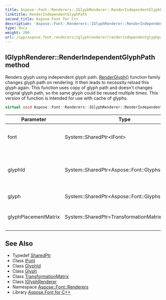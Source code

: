 ```yaml
---
title: Aspose::Font::Renderers::IGlyphRenderer::RenderIndependentGlyphPath method
linktitle: RenderIndependentGlyphPath
second_title: Aspose.Font for C++
description: 'Aspose::Font::Renderers::IGlyphRenderer::RenderIndependentGlyphPath method. Renders glyph using independent glyph path. RenderGlyph() function family changes glyph path on rendering. It then leads to necessity reload this glyph again. This function uses copy of glyph path and doesn''t changes original glyph path, so the same glyph could be reused multiple times. This version of function is intended for use with cache of glyphs in C++.'
type: docs
weight: 200
url: /cpp/aspose.font.renderers/iglyphrenderer/renderindependentglyphpath/
---
```

## IGlyphRenderer::RenderIndependentGlyphPath method


Renders glyph using independent glyph path. [RenderGlyph()](../renderglyph/) function family changes glyph path on rendering. It then leads to necessity reload this glyph again. This function uses copy of glyph path and doesn't changes original glyph path, so the same glyph could be reused multiple times. This version of function is intended for use with cache of glyphs.

```cpp
virtual void Aspose::Font::Renderers::IGlyphRenderer::RenderIndependentGlyphPath(System::SharedPtr<IFont> font, System::SharedPtr<Aspose::Font::Glyphs::GlyphId> glyphId, System::SharedPtr<Aspose::Font::Glyphs::Glyph> glyph, System::SharedPtr<TransformationMatrix> glyphPlacementMatrix)=0
```


| Parameter | Type | Description |
| --- | --- | --- |
| font | System::SharedPtr\<IFont\> | The font that contains the glyph. |
| glyphId | System::SharedPtr\<Aspose::Font::Glyphs::GlyphId\> | Physical glyph index inside font. Note that this is not a unicode. |
| glyph | System::SharedPtr\<Aspose::Font::Glyphs::Glyph\> | Glyph to render. |
| glyphPlacementMatrix | System::SharedPtr\<TransformationMatrix\> | Matrix that is applied to glyph coordinates. |

## See Also

* Typedef [SharedPtr](../../../system/sharedptr/)
* Class [IFont](../../../aspose.font/ifont/)
* Class [GlyphId](../../../aspose.font.glyphs/glyphid/)
* Class [Glyph](../../../aspose.font.glyphs/glyph/)
* Class [TransformationMatrix](../../../aspose.font/transformationmatrix/)
* Class [IGlyphRenderer](../)
* Namespace [Aspose::Font::Renderers](../../)
* Library [Aspose.Font for C++](../../../)

